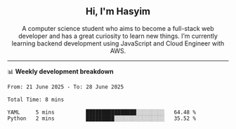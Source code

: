 <h2 align="center">Hi, I'm Hasyim</h2>

<p align="center">A computer science student who aims to become a full-stack web developer and has a great curiosity to learn new things. I’m currently learning backend development using JavaScript and Cloud Engineer with AWS.</p>

---

📊 **Weekly development breakdown**

<!--START_SECTION:waka-->

```txt
From: 21 June 2025 - To: 28 June 2025

Total Time: 8 mins

YAML     5 mins          ████████████████░░░░░░░░░   64.48 %
Python   2 mins          █████████░░░░░░░░░░░░░░░░   35.52 %
```

<!--END_SECTION:waka-->

<!-- - You can reach me on **hasyim11c@gmail.com** -->
